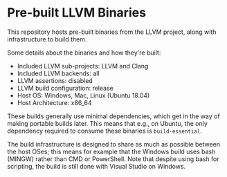 # Pre-built LLVM Binaries

This repository hosts pre-built binaries from the LLVM project, along
with infrastructure to build them.

Some details about the binaries and how they're built:

  * Included LLVM sub-projects: LLVM and Clang
  * Included LLVM backends: all
  * LLVM assertions: disabled
  * LLVM build configuration: release
  * Host OS: Windows, Mac, Linux (Ubuntu 18.04)
  * Host Architecture: x86_64

These builds generally use minimal dependencies, which get in the way
of making portable builds later. This means that e.g., on Ubuntu, the
only dependency required to consume these binaries is
`build-essential`.

The build infrastructure is designed to share as much as possible
between the host OSes; this means for example that the Windows build
uses bash (MINGW) rather than CMD or PowerShell. Note that despite
using bash for scripting, the build is still done with Visual Studio
on Windows.
